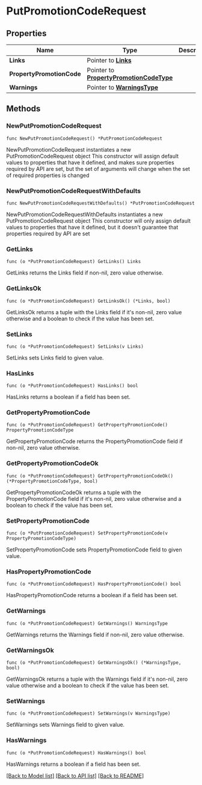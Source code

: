 # PutPromotionCodeRequest

## Properties

Name | Type | Description | Notes
------------ | ------------- | ------------- | -------------
**Links** | Pointer to [**Links**](Links.md) |  | [optional] 
**PropertyPromotionCode** | Pointer to [**PropertyPromotionCodeType**](PropertyPromotionCodeType.md) |  | [optional] 
**Warnings** | Pointer to [**WarningsType**](WarningsType.md) |  | [optional] 

## Methods

### NewPutPromotionCodeRequest

`func NewPutPromotionCodeRequest() *PutPromotionCodeRequest`

NewPutPromotionCodeRequest instantiates a new PutPromotionCodeRequest object
This constructor will assign default values to properties that have it defined,
and makes sure properties required by API are set, but the set of arguments
will change when the set of required properties is changed

### NewPutPromotionCodeRequestWithDefaults

`func NewPutPromotionCodeRequestWithDefaults() *PutPromotionCodeRequest`

NewPutPromotionCodeRequestWithDefaults instantiates a new PutPromotionCodeRequest object
This constructor will only assign default values to properties that have it defined,
but it doesn't guarantee that properties required by API are set

### GetLinks

`func (o *PutPromotionCodeRequest) GetLinks() Links`

GetLinks returns the Links field if non-nil, zero value otherwise.

### GetLinksOk

`func (o *PutPromotionCodeRequest) GetLinksOk() (*Links, bool)`

GetLinksOk returns a tuple with the Links field if it's non-nil, zero value otherwise
and a boolean to check if the value has been set.

### SetLinks

`func (o *PutPromotionCodeRequest) SetLinks(v Links)`

SetLinks sets Links field to given value.

### HasLinks

`func (o *PutPromotionCodeRequest) HasLinks() bool`

HasLinks returns a boolean if a field has been set.

### GetPropertyPromotionCode

`func (o *PutPromotionCodeRequest) GetPropertyPromotionCode() PropertyPromotionCodeType`

GetPropertyPromotionCode returns the PropertyPromotionCode field if non-nil, zero value otherwise.

### GetPropertyPromotionCodeOk

`func (o *PutPromotionCodeRequest) GetPropertyPromotionCodeOk() (*PropertyPromotionCodeType, bool)`

GetPropertyPromotionCodeOk returns a tuple with the PropertyPromotionCode field if it's non-nil, zero value otherwise
and a boolean to check if the value has been set.

### SetPropertyPromotionCode

`func (o *PutPromotionCodeRequest) SetPropertyPromotionCode(v PropertyPromotionCodeType)`

SetPropertyPromotionCode sets PropertyPromotionCode field to given value.

### HasPropertyPromotionCode

`func (o *PutPromotionCodeRequest) HasPropertyPromotionCode() bool`

HasPropertyPromotionCode returns a boolean if a field has been set.

### GetWarnings

`func (o *PutPromotionCodeRequest) GetWarnings() WarningsType`

GetWarnings returns the Warnings field if non-nil, zero value otherwise.

### GetWarningsOk

`func (o *PutPromotionCodeRequest) GetWarningsOk() (*WarningsType, bool)`

GetWarningsOk returns a tuple with the Warnings field if it's non-nil, zero value otherwise
and a boolean to check if the value has been set.

### SetWarnings

`func (o *PutPromotionCodeRequest) SetWarnings(v WarningsType)`

SetWarnings sets Warnings field to given value.

### HasWarnings

`func (o *PutPromotionCodeRequest) HasWarnings() bool`

HasWarnings returns a boolean if a field has been set.


[[Back to Model list]](../README.md#documentation-for-models) [[Back to API list]](../README.md#documentation-for-api-endpoints) [[Back to README]](../README.md)


